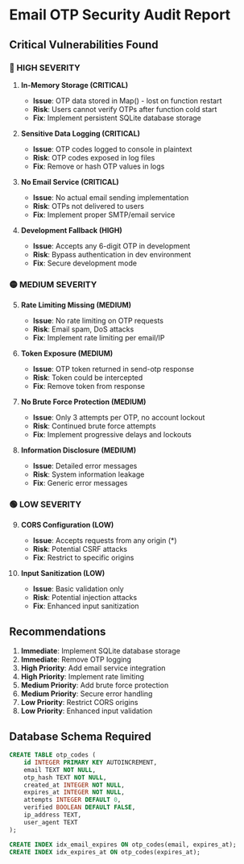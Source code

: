 # Email OTP Security Audit Report

## Critical Vulnerabilities Found

### 🔴 HIGH SEVERITY

1. **In-Memory Storage (CRITICAL)**
   - **Issue**: OTP data stored in Map() - lost on function restart
   - **Risk**: Users cannot verify OTPs after function cold start
   - **Fix**: Implement persistent SQLite database storage

2. **Sensitive Data Logging (CRITICAL)**
   - **Issue**: OTP codes logged to console in plaintext
   - **Risk**: OTP codes exposed in log files
   - **Fix**: Remove or hash OTP values in logs

3. **No Email Service (CRITICAL)**
   - **Issue**: No actual email sending implementation
   - **Risk**: OTPs not delivered to users
   - **Fix**: Implement proper SMTP/email service

4. **Development Fallback (HIGH)**
   - **Issue**: Accepts any 6-digit OTP in development
   - **Risk**: Bypass authentication in dev environment
   - **Fix**: Secure development mode

### 🟡 MEDIUM SEVERITY

5. **Rate Limiting Missing (MEDIUM)**
   - **Issue**: No rate limiting on OTP requests
   - **Risk**: Email spam, DoS attacks
   - **Fix**: Implement rate limiting per email/IP

6. **Token Exposure (MEDIUM)**
   - **Issue**: OTP token returned in send-otp response
   - **Risk**: Token could be intercepted
   - **Fix**: Remove token from response

7. **No Brute Force Protection (MEDIUM)**
   - **Issue**: Only 3 attempts per OTP, no account lockout
   - **Risk**: Continued brute force attempts
   - **Fix**: Implement progressive delays and lockouts

8. **Information Disclosure (MEDIUM)**
   - **Issue**: Detailed error messages
   - **Risk**: System information leakage
   - **Fix**: Generic error messages

### 🟢 LOW SEVERITY

9. **CORS Configuration (LOW)**
   - **Issue**: Accepts requests from any origin (\*)
   - **Risk**: Potential CSRF attacks
   - **Fix**: Restrict to specific origins

10. **Input Sanitization (LOW)**
    - **Issue**: Basic validation only
    - **Risk**: Potential injection attacks
    - **Fix**: Enhanced input sanitization

## Recommendations

1. **Immediate**: Implement SQLite database storage
2. **Immediate**: Remove OTP logging
3. **High Priority**: Add email service integration
4. **High Priority**: Implement rate limiting
5. **Medium Priority**: Add brute force protection
6. **Medium Priority**: Secure error handling
7. **Low Priority**: Restrict CORS origins
8. **Low Priority**: Enhanced input validation

## Database Schema Required

```sql
CREATE TABLE otp_codes (
    id INTEGER PRIMARY KEY AUTOINCREMENT,
    email TEXT NOT NULL,
    otp_hash TEXT NOT NULL,
    created_at INTEGER NOT NULL,
    expires_at INTEGER NOT NULL,
    attempts INTEGER DEFAULT 0,
    verified BOOLEAN DEFAULT FALSE,
    ip_address TEXT,
    user_agent TEXT
);

CREATE INDEX idx_email_expires ON otp_codes(email, expires_at);
CREATE INDEX idx_expires_at ON otp_codes(expires_at);
```

